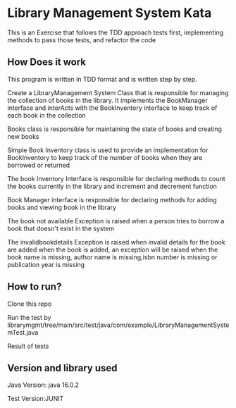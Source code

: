 # Library Management System Kata
<p>This is an Exercise that follows the TDD approach tests first, implementing methods to pass those tests, and refactor the code</p>

## How Does it work
This program is written in TDD format and is written step by step.
<p>Create a LibraryManagement System Class that is responsible for managing the collection of books in the
library. It implements the BookManager interface and interActs with the BookInventory interface to keep track of each book in the collection</p>
<p>Books class is responsible for maintaining the state of books and creating new books</p>
<p>Simple Book Inventory class is used to provide an implementation for BookInventory to keep track of the number of books when they are borrowed or returned</p>
<p>The book Inventory Interface is responsible for declaring methods to count the books currently in the library 
and increment and decrement function</p>
<p>Book Manager interface is responsible for declaring methods for adding books and viewing book in the library</p>
<p>The book not available Exception is raised when a person tries to borrow a book that doesn't exist in the system</p>
<p>The invalidbookdetails Exception is raised when invalid details for the book are added when the book is added, an exception will be raised when the book name is missing, author name is missing,isbn number is missing or publication year is missing</p>

## How to run?
Clone this repo
<p>Run the test by librarymgmt/tree/main/src/test/java/com/example/LibraryManagementSystemTest.java</p>
Result of tests


## Version and library used
<p>Java Version: java 16.0.2</p>
<p>Test Version:JUNIT</p>